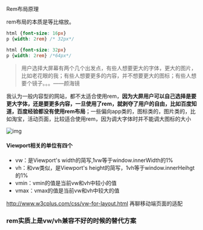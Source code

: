 Rem布局原理

rem布局的本质是等比缩放。

```css
html {font-size: 16px}
p {width: 2rem} /* 32px*/

html {font-size: 32px}
p {width: 2rem} /*64px*/
```

> ​	用户选择大屏幕有两个几个出发点，有些人想要更大的字体，更大的图片，比如老花眼的我；有些人想要更多的内容，并不想要更大的图标；有些人想要个镜子。。。——颜海镜

我认为一般内容型的网站，都不太适合使用rem，**因为大屏用户可以自己选择是要更大字体，还是要更多内容，一旦使用了rem，就剥夺了用户的自由，比如百度知道，百度经验都没有使用rem布局**；一些偏向app类的，图标类的，图片类的，比如淘宝，活动页面，比较适合使用rem，因为调大字体时并不能调大图标的大小









![img](http://www.w3cplus.com/sites/default/files/blogs/2017/1707/vw-layout-4.png)



#### Viewport相关的单位有四个

- vw：是Viewport's width的简写,1vw等于window.innerWidth的1%
- vh：和vw类似，是Viewport's height的简写，1vh等于window.innerHeihgt的1%
- vmin：vmin的值是当前vw和vh中较小的值
- vmax：vmax的值是当前vw和vh中较大的值




http://www.w3cplus.com/css/vw-for-layout.html 再聊移动端页面的适配



### rem实质上是vw/vh兼容不好的时候的替代方案